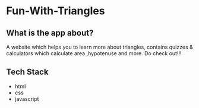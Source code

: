# Fun-With-Triangles

## What is the app about?
A website which helps you to learn more about triangles, contains quizzes & calculators which calculate area ,hypotenuse and more.
Do check out!!!

## Tech Stack
 - html
 - css 
 - javascript 

